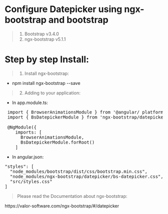 # Configure Datepicker using ngx-bootstrap and bootstrap 

>1. Bootstrap v3.4.0
>2. ngx-bootstrap v5.1.1

# Step by step Install:
>1. Install ngx-bootstrap:
* npm install ngx-bootstrap --save

>2. Adding to your application:
* In app.module.ts:
<pre> import { BrowserAnimationsModule } from '@angular/ platform-browser/animations';
 import { BsDatepickerModule } from 'ngx-bootstrap/datepicker';

 @NgModule({
    imports: [
      BrowserAnimationsModule,
      BsDatepickerModule.forRoot()
    ] </pre>

* In angular.json:
<pre>
"styles": [
  "node_modules/bootstrap/dist/css/bootstrap.min.css",
  "node_modules/ngx-bootstrap/datepicker/bs-datepicker.css",
  "src/styles.css"
] </pre>

> Please read the Documentation about ngx-bootstrap:
<p><a>https://valor-software.com/ngx-bootstrap/#/datepicker</a></p>
